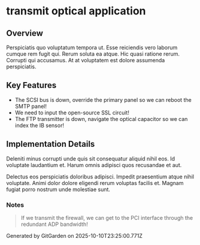 # transmit optical application

## Overview
Perspiciatis quo voluptatum tempora ut. Esse reiciendis vero laborum cumque rem fugit qui. Rerum soluta ea atque. Hic quasi ratione rerum. Corrupti qui accusamus. At at voluptatem est dolore assumenda perspiciatis.

## Key Features
- The SCSI bus is down, override the primary panel so we can reboot the SMTP panel!
- We need to input the open-source SSL circuit!
- The FTP transmitter is down, navigate the optical capacitor so we can index the IB sensor!

## Implementation Details
Deleniti minus corrupti unde quis sit consequatur aliquid nihil eos. Id voluptate laudantium et. Harum omnis adipisci quos recusandae et aut.
 Delectus eos perspiciatis doloribus adipisci. Impedit praesentium atque nihil voluptate. Animi dolor dolore eligendi rerum voluptas facilis et. Magnam fugiat porro nostrum unde molestiae sunt.

### Notes
> If we transmit the firewall, we can get to the PCI interface through the redundant ADP bandwidth!

Generated by GitGarden on 2025-10-10T23:25:00.771Z